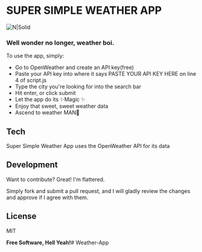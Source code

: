 # SUPER SIMPLE WEATHER APP

![N|Solid](https://pbs.twimg.com/media/DDzvJM8XsAA-tFg.jpg)

### Well wonder no longer, weather boi.

To use the app, simply:
- Go to OpenWeather and create an API key(free)
- Paste your API key into where it says PASTE YOUR API KEY HERE on line 4 of script.js
- Type the city you're looking for into the search bar
- Hit enter, or click submit
- Let the app do its ✨Magic ✨
- Enjoy that sweet, sweet weather data
- Ascend to weather MAN🍆

## Tech

Super Simple Weather App uses the OpenWeather API for its data

## Development

Want to contribute? Great! I'm flattered. 

Simply fork and submit a pull request, and I will gladly review the changes and approve if I agree with them. 

## License

MIT

**Free Software, Hell Yeah!**# Weather-App
